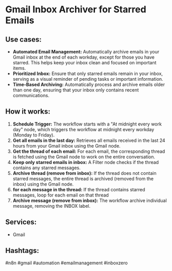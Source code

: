# Gmail Inbox Archiver for Starred Emails

## Use cases:

- **Automated Email Management:** Automatically archive emails in your Gmail inbox at the end of each workday, except for those you have starred. This helps keep your inbox clean and focused on important items.
- **Prioritized Inbox:** Ensure that only starred emails remain in your inbox, serving as a visual reminder of pending tasks or important information.
- **Time-Based Archiving:** Automatically process and archive emails older than one day, ensuring that your inbox only contains recent communications.

## How it works:

1.  **Schedule Trigger:** The workflow starts with a "At midnight every work day" node, which triggers the workflow at midnight every workday (Monday to Friday).
2.  **Get all emails in the last day:** Retrieves all emails received in the last 24 hours from your Gmail inbox using the Gmail node.
3.  **Get the thread of each email:** For each email, the corresponding thread is fetched using the Gmail node to work on the entire conversation.
4.  **Keep only starred emails in inbox:** A Filter node checks if the thread contains any starred messages.
5.  **Archive thread (remove from inbox):** If the thread does not contain starred messages, the entire thread is archived (removed from the inbox) using the Gmail node.
6.  **for each message in the thread:** If the thread contains starred messages, loop for each email on that thread
7.  **Archive message (remove from inbox):** The workflow archive individual message, removing the INBOX label.

## Services:

-   Gmail

## Hashtags:

#n8n #gmail #automation #emailmanagement #inboxzero
